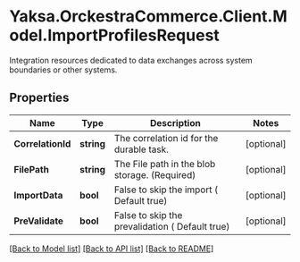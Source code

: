 # Yaksa.OrckestraCommerce.Client.Model.ImportProfilesRequest
Integration resources dedicated to data exchanges across system boundaries or other systems.

## Properties

Name | Type | Description | Notes
------------ | ------------- | ------------- | -------------
**CorrelationId** | **string** | The correlation id for the durable task. | [optional] 
**FilePath** | **string** | The File path in the blob storage. (Required) | [optional] 
**ImportData** | **bool** | False to skip the import ( Default true) | [optional] 
**PreValidate** | **bool** | False to skip the prevalidation ( Default true) | [optional] 

[[Back to Model list]](../README.md#documentation-for-models) [[Back to API list]](../README.md#documentation-for-api-endpoints) [[Back to README]](../README.md)

